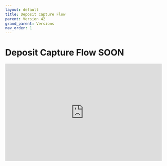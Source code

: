 ```yaml
---
layout: default
title: Deposit Capture Flow
parent: Version 42
grand_parent: Versions
nav_order: 1
---
```


<style>
.responsive-video {
    position: relative;
    padding-bottom: 56.25%; /* Aspect ratio for 16:9 videos */
    padding-top: 30px;
    height: 0;
    overflow: hidden;
}

.responsive-video iframe,
.responsive-video object,
.responsive-video embed {
    position: absolute;
    top: 0;
    left: 0;
    width: 100%;
    height: 100%;
}
</style>


# Deposit Capture Flow <span class="label label-yellow">SOON</span>



<div class="responsive-video">
    <iframe src="https://www.youtube.com/embed/3m-mzA2SVtU" frameborder="0" allowfullscreen></iframe>
</div>